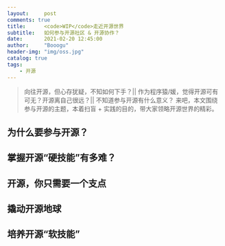 ```yaml
---
layout:     post
comments: true
title:      <code>WIP</code>走近开源世界
subtitle:   如何参与开源社区 & 开源协作？
date:       2021-02-20 12:45:00
author:     "Booogu"
header-img: "img/oss.jpg"
catalog: true
tags:
    - 开源
---
```



> 向往开源，但心存犹疑，不知如何下手？|| 作为程序猿/媛，觉得开源可有可无？开源离自己很远？|| 不知道参与开源有什么意义？ 来吧，本文围绕参与开源的主题，本着扫盲 + 实践的目的，带大家领略开源世界的精彩。

## 为什么要参与开源？

## 掌握开源“硬技能”有多难？

## 开源，你只需要一个支点

## 撬动开源地球

## 培养开源“软技能”